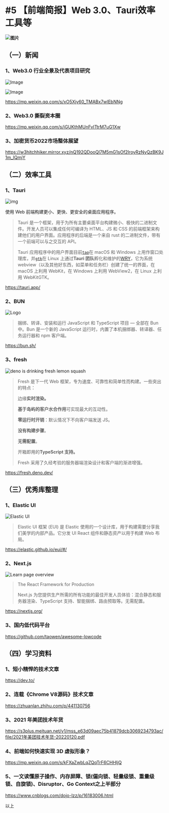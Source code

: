  # #5 【前端简报】Web 3.0、Tauri效率工具等

**![图片](https://mmbiz.qpic.cn/mmbiz_jpg/OYDC9BW1JSk3SjdOwWiaSO5E6RaUvgVhxc55XeaEQeNspsGIibPUlpUFOopFLtfE8ib3XZD8TRbZAcJY1r9SPfxkw/640?wx_fmt=jpeg&wxfrom=5&wx_lazy=1&wx_co=1)**

## （一）新闻

### 1、Web3.0 行业全景及代表项目研究

![Image](https://mmbiz.qpic.cn/mmbiz_png/jiboYA4jZECzftZ0a6vzD02nXth6JgQFod0Fmpu7LyLJIITQY5uX2XEot6bpyfqvr8c2Q5UcGWPczzmPqEGcZfw/640?wx_fmt=png&wxfrom=5&wx_lazy=1&wx_co=1)



![Image](https://mmbiz.qpic.cn/mmbiz_jpg/jiboYA4jZECzftZ0a6vzD02nXth6JgQFodWgC1FEt9PibGZewOUJ05r4wQnONa6yBusC4ia1ZKZreavdkh5698okw/640?wx_fmt=jpeg&wxfrom=5&wx_lazy=1&wx_co=1)



https://mp.weixin.qq.com/s/xO5Xjv60_TMABx7wlEbNNg



### 2、Web3.0 撕裂资本圈

https://mp.weixin.qq.com/s/iGUKthMUnFvITtrM7uG1Xw



### 3、加密货币2022市场整体展望

https://w3hitchhiker.mirror.xyz/nQ192QDooQl7M5mG1sOf2IroyRzNyQzBK9J1m_lQmjY



## （二）效率工具

### 1、Tauri

![img](https://tauri.app/img/index/tauri_1_0_dark.svg)

使用 Web 前端构建更小、更快、更安全的桌面应用程序。

> Tauri 是一个框架，用于为所有主要桌面平台构建微小、极快的二进制文件。开发人员可以集成任何可编译为 HTML、JS 和 CSS 的前端框架来构建他们的用户界面。应用程序的后端是一个来自 rust 的二进制文件，带有一个前端可以与之交互的 API。
>
> Tauri 应用程序中的用户界面目前[`tao`](https://docs.rs/tao)在 macOS 和 Windows 上用作窗口处理库，并[`gtk`](https://gtk-rs.org/docs/gtk/)在 Linux 上通过**Tauri 团队**孵化和维护的[WRY](https://github.com/tauri-apps/wry)，它为系统 webview（以及其他好东西，如菜单和任务栏）创建了统一的界面，在 macOS 上利用 WebKit，在 Windows 上利用 WebView2，在 Linux 上利用 WebKitGTK。

https://tauri.app/





### 2、BUN

![Logo](https://camo.githubusercontent.com/cc7b5924f05d4f0743ce6d7969405545cb997e58dec5f9d5f8718011c7d446ae/68747470733a2f2f62756e2e73682f6c6f676f4032782e706e67)

> 捆绑、转译、安装和运行 JavaScript 和 TypeScript 项目 — 全部在 Bun 中。Bun 是一个新的 JavaScript 运行时，内置了本机捆绑器、转译器、任务运行器和 npm 客户端。

https://bun.sh/



### 3、fresh

![deno is drinking fresh lemon squash](https://fresh.deno.dev/illustration/lemon-squash.svg?__frsh_c=q6f2cvd4157g)



> Fresh 是下一代 Web 框架，专为速度、可靠性和简单性而构建。一些突出的特点：
>
> 边缘**实时渲染。**
>
> **基于岛屿的客户水合作用**可实现最大的互动性。
>
> **零运行时开销**：默认情况下不向客户端发送 JS。
>
> **没有构建步骤**。
>
> **无需配置**。
>
> 开箱即用的**TypeScript 支持。**
>
> Fresh 采用了久经考验的服务器端渲染设计和客户端的渐进增强。

https://fresh.deno.dev/



## （三）优秀库整理

### 1、Elastic UI

![Elastic UI](https://avatars.githubusercontent.com/u/6764390?v=3&s=75)

> Elastic UI 框架 (EUI) 是 Elastic 使用的一个设计库，用于构建需要分享我们美学的内部产品。它分发 UI React 组件和静态资产以用于构建 Web 布局。

https://elastic.github.io/eui/#/



### 2、Next.js

![Learn page overview](https://nextjs.org/_next/image?url=%2F_next%2Fstatic%2Fmedia%2Flearn.bcd20f55.png&w=1920&q=75)



> The React Framework for Production
>
> Next.js 为您提供生产所需的所有功能的最佳开发人员体验：混合静态和服务器渲染、TypeScript 支持、智能捆绑、路由预取等。无需配置。

https://nextjs.org/



### 3、国内低代码平台

https://github.com/taowen/awesome-lowcode



## （四）学习资料

### 1、短小精悍的技术文章

https://dev.to/



### 2、连载《Chrome V8源码》技术文章

https://zhuanlan.zhihu.com/p/441130756



### 3、2021 年美团技术年货

https://s3plus.meituan.net/v1/mss_e63d09aec75b41879dcb3069234793ac/file/2021年美团技术年货-20220120.pdf



### 4、前端如何快速实现 3D 虚拟形象？

https://mp.weixin.qq.com/s/kFXaZwbLqZQqTrF6CHHIjQ



### 5、一文读懂原子操作、内存屏障、锁(偏向锁、轻量级锁、重量级锁、自旋锁)、Disruptor、Go Context之上半部分

https://www.cnblogs.com/dojo-lzz/p/16183006.html





以上







